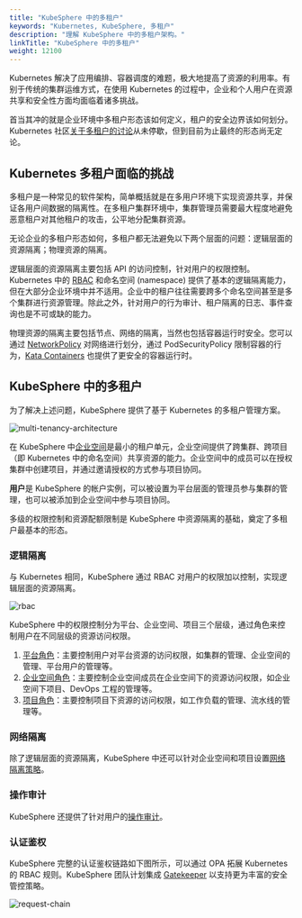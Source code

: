 ```yaml
---
title: "KubeSphere 中的多租户"
keywords: "Kubernetes, KubeSphere, 多租户"
description: "理解 KubeSphere 中的多租户架构。"
linkTitle: "KubeSphere 中的多租户"
weight: 12100
---
```



Kubernetes 解决了应用编排、容器调度的难题，极大地提高了资源的利用率。有别于传统的集群运维方式，在使用 Kubernetes 的过程中，企业和个人用户在资源共享和安全性方面均面临着诸多挑战。

首当其冲的就是企业环境中多租户形态该如何定义，租户的安全边界该如何划分。Kubernetes 社区[关于多租户的讨论](https://docs.google.com/document/d/1fj3yzmeU2eU8ZNBCUJG97dk_wC7228-e_MmdcmTNrZY)从未停歇，但到目前为止最终的形态尚无定论。

## Kubernetes 多租户面临的挑战

多租户是一种常见的软件架构，简单概括就是在多用户环境下实现资源共享，并保证各用户间数据的隔离性。在多租户集群环境中，集群管理员需要最大程度地避免恶意租户对其他租户的攻击，公平地分配集群资源。

无论企业的多租户形态如何，多租户都无法避免以下两个层面的问题：逻辑层面的资源隔离；物理资源的隔离。

逻辑层面的资源隔离主要包括 API 的访问控制，针对用户的权限控制。Kubernetes 中的 [RBAC](https://kubernetes.io/docs/reference/access-authn-authz/rbac/) 和命名空间 (namespace) 提供了基本的逻辑隔离能力，但在大部分企业环境中并不适用。企业中的租户往往需要跨多个命名空间甚至是多个集群进行资源管理。除此之外，针对用户的行为审计、租户隔离的日志、事件查询也是不可或缺的能力。

物理资源的隔离主要包括节点、网络的隔离，当然也包括容器运行时安全。您可以通过 [NetworkPolicy](../../pluggable-components/network-policy/) 对网络进行划分，通过 PodSecurityPolicy 限制容器的行为，[Kata Containers](https://katacontainers.io/) 也提供了更安全的容器运行时。

## KubeSphere 中的多租户

为了解决上述问题，KubeSphere 提供了基于 Kubernetes 的多租户管理方案。

![multi-tenancy-architecture](/images/docs/zh-cn/access-control-and-account-management/multi-tanancy-in-kubesphere/multi-tenancy-architecture.png)

在 KubeSphere 中[企业空间](../../workspace-administration/what-is-workspace/)是最小的租户单元，企业空间提供了跨集群、跨项目（即 Kubernetes 中的命名空间）共享资源的能力。企业空间中的成员可以在授权集群中创建项目，并通过邀请授权的方式参与项目协同。

**用户**是 KubeSphere 的帐户实例，可以被设置为平台层面的管理员参与集群的管理，也可以被添加到企业空间中参与项目协同。

多级的权限控制和资源配额限制是 KubeSphere 中资源隔离的基础，奠定了多租户最基本的形态。

### 逻辑隔离

与 Kubernetes 相同，KubeSphere 通过 RBAC 对用户的权限加以控制，实现逻辑层面的资源隔离。

![rbac](/images/docs/zh-cn/access-control-and-account-management/multi-tanancy-in-kubesphere/rbac.png)

KubeSphere 中的权限控制分为平台、企业空间、项目三个层级，通过角色来控制用户在不同层级的资源访问权限。

1. [平台角色](../../quick-start/create-workspace-and-project/)：主要控制用户对平台资源的访问权限，如集群的管理、企业空间的管理、平台用户的管理等。
2. [企业空间角色](../../workspace-administration/role-and-member-management/)：主要控制企业空间成员在企业空间下的资源访问权限，如企业空间下项目、DevOps 工程的管理等。
3. [项目角色](../../project-administration/role-and-member-management/)：主要控制项目下资源的访问权限，如工作负载的管理、流水线的管理等。

### 网络隔离

除了逻辑层面的资源隔离，KubeSphere 中还可以针对企业空间和项目设置[网络隔离策略](../../pluggable-components/network-policy/)。

### 操作审计

KubeSphere 还提供了针对用户的[操作审计](../../pluggable-components/auditing-logs/)。

### 认证鉴权

KubeSphere 完整的认证鉴权链路如下图所示，可以通过 OPA 拓展 Kubernetes 的 RBAC 规则。KubeSphere 团队计划集成 [Gatekeeper](https://github.com/open-policy-agent/gatekeeper) 以支持更为丰富的安全管控策略。

![request-chain](/images/docs/zh-cn/access-control-and-account-management/multi-tanancy-in-kubesphere/request-chain.jpg)
